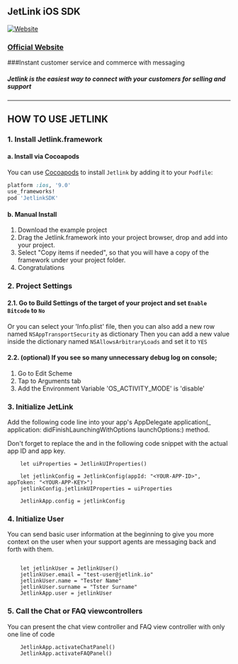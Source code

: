 ## JetLink iOS SDK
[![Website](https://app.jetlink.io/Assets/custom/img/jetlink_logo.png)](https://jetlink.io)
### [Official Website](https://jetlink.io/)

###Instant customer service and commerce with messaging

##### Jetlink is the easiest way to connect with your customers for selling and support

----------------------------------------------------------------------------------------


## HOW TO USE JETLINK

### 1. Install Jetlink.framework

#### a. Install via Cocoapods

You can use [Cocoapods](http://cocoapods.org/) to install `Jetlink` by adding it to your `Podfile`:

```ruby
platform :ios, '9.0'
use_frameworks!
pod 'JetlinkSDK'
```

#### b. Manual Install

1. Download the example project
2. Drag the Jetlink.framework into your project browser, drop and add into your project.
3. Select "Copy items if needed", so that you will have a copy of the framework under your project folder.
4. Congratulations


### 2. Project Settings

#### 2.1. Go to Build Settings of the target of your project and set `Enable Bitcode` to `No`

Or you can select your 'Info.plist' file, then you can also add a new row named `NSAppTransportSecurity` as dictionary
Then you can add a new value inside the dictionary named `NSAllowsArbitraryLoads` and set it to `YES`

#### 2.2. (optional) If you see so many unnecessary debug log on console;
1) Go to Edit Scheme
2) Tap to Arguments tab
3) Add the Environment Variable 'OS_ACTIVITY_MODE' is 'disable'


### 3. Initialize JetLink

Add the following code line into your app's AppDelegate application(_ application: didFinishLaunchingWithOptions launchOptions:) method. 

Don't forget to replace the <YOUR-APP-ID> and <YOUR-APP-KEY> in the following code snippet with the actual app ID and app key.   

```
	let uiProperties = JetlinkUIProperties()
		
	let jetlinkConfig = JetlinkConfig(appId: "<YOUR-APP-ID>", appToken: "<YOUR-APP-KEY>")
	jetlinkConfig.jetlinkUIProperties = uiProperties

	JetlinkApp.config = jetlinkConfig

```


### 4. Initialize User

You can send basic user information at the beginning to give you more context on the user when your support agents are messaging back and forth with them.   

```

	let jetlinkUser = JetlinkUser()
	jetlinkUser.email = "test-user@jetlink.io"
	jetlinkUser.name = "Tester Name"
	jetlinkUser.surname = "Tster Surname"	
	JetlinkApp.user = jetlinkUser

```


### 5. Call the Chat or FAQ viewcontrollers

You can present the chat view controller and FAQ view controller with only one line of code

```
	JetlinkApp.activateChatPanel()
	JetlinkApp.activateFAQPanel()
```
